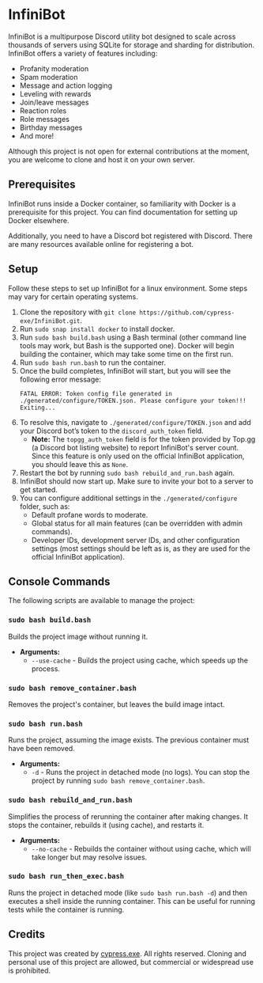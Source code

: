 # InfiniBot

InfiniBot is a multipurpose Discord utility bot designed to scale across thousands of servers using SQLite for storage and sharding for distribution. InfiniBot offers a variety of features including:
- Profanity moderation
- Spam moderation
- Message and action logging
- Leveling with rewards
- Join/leave messages
- Reaction roles
- Role messages
- Birthday messages
- And more!

Although this project is not open for external contributions at the moment, you are welcome to clone and host it on your own server.

## Prerequisites

InfiniBot runs inside a Docker container, so familiarity with Docker is a prerequisite for this project. You can find documentation for setting up Docker elsewhere.

Additionally, you need to have a Discord bot registered with Discord. There are many resources available online for registering a bot.

## Setup

Follow these steps to set up InfiniBot for a linux environment. Some steps may vary for certain operating systems.

1. Clone the repository with `git clone https://github.com/cypress-exe/InfiniBot.git`.
2. Run `sudo snap install docker` to install docker.
3. Run `sudo bash build.bash` using a Bash terminal (other command line tools may work, but Bash is the supported one). Docker will begin building the container, which may take some time on the first run.
4. Run `sudo bash run.bash` to run the container.
5. Once the build completes, InfiniBot will start, but you will see the following error message:
    ```
    FATAL ERROR: Token config file generated in ./generated/configure/TOKEN.json. Please configure your token!!!
    Exiting...
    ```
6. To resolve this, navigate to `./generated/configure/TOKEN.json` and add your Discord bot’s token to the `discord_auth_token` field.
    - **Note:** The `topgg_auth_token` field is for the token provided by Top.gg (a Discord bot listing website) to report InfiniBot's server count. Since this feature is only used on the official InfiniBot application, you should leave this as `None`.
7. Restart the bot by running `sudo bash rebuild_and_run.bash` again.
8. InfiniBot should now start up. Make sure to invite your bot to a server to get started.
9. You can configure additional settings in the `./generated/configure` folder, such as:
    - Default profane words to moderate.
    - Global status for all main features (can be overridden with admin commands).
    - Developer IDs, development server IDs, and other configuration settings (most settings should be left as is, as they are used for the official InfiniBot application).

## Console Commands

The following scripts are available to manage the project:

### `sudo bash build.bash`
Builds the project image without running it.

- **Arguments:**
  - `--use-cache` - Builds the project using cache, which speeds up the process.

### `sudo bash remove_container.bash`
Removes the project's container, but leaves the build image intact.

### `sudo bash run.bash`
Runs the project, assuming the image exists. The previous container must have been removed.

- **Arguments:**
  - `-d` - Runs the project in detached mode (no logs). You can stop the project by running `sudo bash remove_container.bash`.

### `sudo bash rebuild_and_run.bash`
Simplifies the process of rerunning the container after making changes. It stops the container, rebuilds it (using cache), and restarts it.

- **Arguments:**
  - `--no-cache` - Rebuilds the container without using cache, which will take longer but may resolve issues.

### `sudo bash run_then_exec.bash`
Runs the project in detached mode (like `sudo bash run.bash -d`) and then executes a shell inside the running container. This can be useful for running tests while the container is running.

## Credits

This project was created by [cypress.exe](https://github.com/cypress-exe). All rights reserved. Cloning and personal use of this project are allowed, but commercial or widespread use is prohibited.
